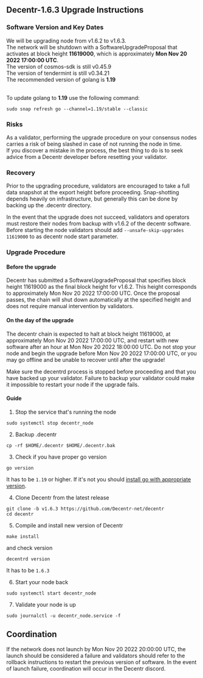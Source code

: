 ## Decentr-1.6.3 Upgrade Instructions

### Software Version and Key Dates

We will be upgrading node from v1.6.2 to v1.6.3. <br />
The network will be shutdown with a SoftwareUpgradeProposal that activates at block height **11619000**, which is approximately **Mon Nov 20 2022 17:00:00 UTC**.<br />
The version of cosmos-sdk is still v0.45.9 <br />
The version of tendermint is still v0.34.21 <br />
The recommended version of golang is **1.19** <br /> <br />

To update golang to **1.19** use the following command:
```shell
sudo snap refresh go --channel=1.19/stable --classic
```

### Risks

As a validator, performing the upgrade procedure on your consensus nodes carries a risk of being slashed in case of not running the node in time.  
If you discover a mistake in the process, the best thing to do is to seek advice from a Decentr developer before resetting your validator.

### Recovery

Prior to the upgrading procedure, validators are encouraged to take a full data snapshot at the export height before proceeding. Snap-shotting depends heavily on infrastructure, but generally this can be done by backing up the .decentr directory.

In the event that the upgrade does not succeed, validators and operators must restore their nodes from backup with v1.6.2 of the decentr software. Before starting the node validators should add `--unsafe-skip-upgrades 11619000` to as decentr node start parameter.

### Upgrade Procedure

#### Before the upgrade

Decentr has submitted a SoftwareUpgradeProposal that specifies block height 11619000 as the final block height for v1.6.2. This height corresponds to approximately Mon Nov 20 2022 17:00:00 UTC. Once the proposal passes, the chain will shut down automatically at the specified height and does not require manual intervention by validators.

#### On the day of the upgrade

The decentr chain is expected to halt at block height 11619000, at approximately Mon Nov 20 2022 17:00:00 UTC, and restart with new software after an hour at Mon Nov 20 2022 18:00:00 UTC. Do not stop your node and begin the upgrade before Mon Nov 20 2022 17:00:00 UTC, or you may go offline and be unable to recover until after the upgrade!

Make sure the decentrd process is stopped before proceeding and that you have backed up your validator. Failure to backup your validator could make it impossible to restart your node if the upgrade fails.

#### Guide

1. Stop the service that's running the node
```shell
sudo systemctl stop decentr_node
```

2. Backup .decentr
```shell
cp -rf $HOME/.decentr $HOME/.decentr.bak
```

3. Check if you have proper go version
```shell
go version
```
It has to be `1.19` or higher. If it's not you should [install go with appropriate version](https://go.dev/doc/install).

4. Clone Decentr from the latest release
```shell
git clone -b v1.6.3 https://github.com/Decentr-net/decentr
cd decentr
```
  
5. Compile and install new version of Decentr
```shell
make install
```
and check version
  
```shell
decentrd version
```
It has to be `1.6.3`

6. Start your node back
```shell
sudo systemctl start decentr_node
```

7. Validate your node is up
```shell
sudo journalctl -u decentr_node.service -f
```

## Coordination

If the network does not launch by Mon Nov 20 2022 20:00:00 UTC, the launch should be considered a failure and validators should refer to the rollback instructions to restart the previous version of software. In the event of launch failure, coordination will occur in the Decentr discord.
